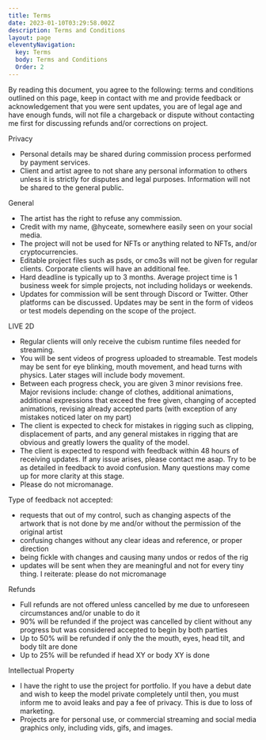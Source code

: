 ```yaml
---
title: Terms
date: 2023-01-10T03:29:58.002Z
description: Terms and Conditions
layout: page
eleventyNavigation:
  key: Terms
  body: Terms and Conditions
  Order: 2
---
```

By reading this document, you agree to the following:
terms and conditions outlined on this page,
keep in contact with me and provide feedback or acknowledgement that you were sent updates,
you are of legal age and have enough funds,
will not file a chargeback or dispute without contacting me first for discussing refunds and/or corrections on project.

Privacy

* Personal details may be shared during commission process performed by payment services.
* Client and artist agree to not share any personal information to others unless it is strictly for disputes and legal purposes. Information will not be shared to the general public.

General

* The artist has the right to refuse any commission.
* Credit with my name, @hyceate, somewhere easily seen on your social media.
* The project will not be used for NFTs or anything related to NFTs, and/or cryptocurrencies. 
* Editable project files such as psds, or cmo3s will not be given for regular clients. Corporate clients will have an additional fee.
* Hard deadline is typically up to 3 months. Average project time is 1 business week for simple projects, not including holidays or weekends.
* Updates for commission will be sent through Discord or Twitter. Other platforms can be discussed. Updates may be sent in the form of videos or test models depending on the scope of the project.

LIVE 2D

* Regular clients will only receive the cubism runtime files needed for streaming.
* You will be sent videos of progress uploaded to streamable. Test models may be sent for eye blinking, mouth movement, and head turns with physics. Later stages will include body movement.
* Between each progress check, you are given 3 minor revisions free. 
  Major revisions include: 
  change of clothes, 
  additional animations, 
  additional expressions that exceed the free given, 
  changing of accepted animations, 
  revising already accepted parts (with exception of any mistakes noticed later on my part)
* The client is expected to check for mistakes in rigging such as clipping, displacement of parts, and any general mistakes in rigging that are obvious and greatly lowers the quality of the model.
* The client is expected to respond with feedback within 48 hours of receiving updates. If any issue arises, please contact me asap. Try to be as detailed in feedback to avoid confusion. Many questions may come up for more clarity at this stage.
* Please do not micromanage.

Type of feedback not accepted:

* requests that out of my control, such as changing aspects of the artwork that is not done by me and/or without the permission of the original artist
* confusing changes without any clear ideas and reference, or proper direction
* being fickle with changes and causing many undos or redos of the rig
* updates will be sent when they are meaningful and not for every tiny thing. I reiterate: please do not micromanage

Refunds

* Full refunds are not offered unless cancelled by me due to unforeseen circumstances and/or unable to do it
* 90% will be refunded if the project was cancelled by client without any progress but was considered accepted to begin by both parties
* Up to 50% will be refunded if only the the mouth, eyes, head tilt, and body tilt are done
* Up to 25% will be refunded if head XY or body XY is done

Intellectual Property

* I have the right to use the project for portfolio. If you have a debut date and wish to keep the model private completely until then, you must inform me to avoid leaks and pay a fee of privacy. This is due to loss of marketing.
* Projects are for personal use, or commercial streaming and social media graphics only, including vids, gifs, and images.